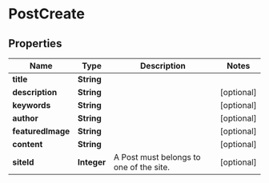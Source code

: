 # PostCreate

## Properties
Name | Type | Description | Notes
------------ | ------------- | ------------- | -------------
**title** | **String** |  | 
**description** | **String** |  |  [optional]
**keywords** | **String** |  |  [optional]
**author** | **String** |  |  [optional]
**featuredImage** | **String** |  |  [optional]
**content** | **String** |  |  [optional]
**siteId** | **Integer** | A Post must belongs to one of the site. |  [optional]
